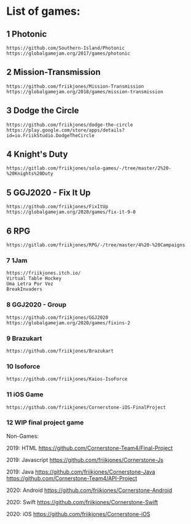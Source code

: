  
# List of games:

## 1 Photonic
	https://github.com/Southern-Island/Photonic
	https://globalgamejam.org/2017/games/photonic

## 2 Mission-Transmission
	https://github.com/friikjones/Mission-Transmission
	https://globalgamejam.org/2018/games/mission-transmission

## 3 Dodge the Circle
	https://github.com/friikjones/dodge-the-circle
	https://play.google.com/store/apps/details?id=io.FriikStudio.DodgeTheCircle

## 4 Knight's Duty
	https://gitlab.com/friikjones/solo-games/-/tree/master/2%20-%20Knights%20Duty

## 5 GGJ2020 - Fix It Up
	https://github.com/friikjones/FixItUp
	https://globalgamejam.org/2020/games/fix-it-9-0

## 6 RPG
	https://gitlab.com/friikjones/RPG/-/tree/master/4%20-%20Campaigns

### 7 1Jam
	https://friikjones.itch.io/
	Virtual Table Hockey
	Uma Letra Por Vez
	BreakInvaders

### 8 GGJ2020 - Group
	https://github.com/friikjones/GGJ2020
	https://globalgamejam.org/2020/games/fixins-2

### 9 Brazukart
	https://github.com/friikjones/Brazukart

### 10 Isoforce
	https://github.com/friikjones/Kaios-IsoForce

### 11 iOS Game
	https://github.com/friikjones/Cornerstone-iOS-FinalProject

### 12 WIP final project game
	

Non-Games:

2019: HTML
https://github.com/Cornerstone-Team4/Final-Project

2019: Javascript
https://github.com/friikjones/Cornerstone-Js

2019: Java
https://github.com/friikjones/Cornerstone-Java
https://github.com/Cornerstone-Team4/API-Project

2020: Android
https://github.com/friikjones/Cornerstone-Android

2020: Swift
https://github.com/friikjones/Cornerstone-Swift

2020: iOS
https://github.com/friikjones/Cornerstone-iOS
